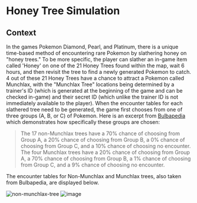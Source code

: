 # Honey Tree Simulation

## Context 

In the games Pokemon Diamond, Pearl, and Platinum, there is a unique time-based method of encountering rare Pokemon by slathering honey on "honey trees." To be more specific, the player can slather an in-game item called 'Honey' on one of the 21 Honey Trees found within the map, wait 6 hours, and then revisit the tree to find a newly generated Pokemon to catch. 4 out of these 21 Honey Trees have a chance to attract a Pokemon called Munchlax, with the "Munchlax Tree" locations being determined by a trainer's ID (which is generated at the beginning of the game and can be checked in-game) and their secret ID (which unlike the trainer ID is not immediately available to the player). When the encounter tables for each slathered tree need to be generated, the game first chooses from one of three groups (A, B, or C) of Pokemon. Here is an excerpt from [Bulbapedia](https://bulbapedia.bulbagarden.net/wiki/Honey_Tree) which demonstrates how specifically these groups are chosen: 

> The 17 non-Munchlax trees have a 70% chance of choosing from Group A, a 20% chance of choosing from Group B, a 0% chance of choosing from Group C, and a 10% chance of choosing no encounter. The four Munchlax trees have a 20% chance of choosing from Group A, a 70% chance of choosing from Group B, a 1% chance of choosing from Group C, and a 9% chance of choosing no encounter. 

The encounter tables for Non-Munchlax and Munchlax trees, also taken from Bulbapedia, are displayed below.


![non-munchlax-tree](https://user-images.githubusercontent.com/80475070/215250025-5aecbc80-3acb-48bf-b610-32e16f043a35.png)
![image](https://user-images.githubusercontent.com/80475070/215250052-1de73cb7-dc76-4f59-97f2-7140e0fae6c2.png)
